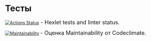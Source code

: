 # Тесты

[![Actions Status](https://github.com/bdcry/frontend-project-11/actions/workflows/hexlet-check.yml/badge.svg)](https://github.com/bdcry/frontend-project-11/actions)<span style="font-size: 18px;"> - Hexlet tests and linter status.</span>


[![Maintainability](https://api.codeclimate.com/v1/badges/e9ea316f1125afa68751/maintainability)](https://codeclimate.com/github/bdcry/frontend-project-11/maintainability) <span style="font-size: 18px;"> - Оценка Maintainability от Codeclimate.</span>